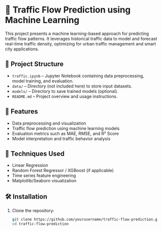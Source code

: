 # 🚦 Traffic Flow Prediction using Machine Learning

This project presents a machine learning-based approach for predicting traffic flow patterns. It leverages historical traffic data to model and forecast real-time traffic density, optimizing for urban traffic management and smart city applications.

## 📁 Project Structure

- `traffic.ipynb` – Jupyter Notebook containing data preprocessing, model training, and evaluation.
- `data/` – Directory (not included here) to store input datasets.
- `models/` – Directory to save trained models (optional).
- `README.md` – Project overview and usage instructions.

## 🚀 Features

- Data preprocessing and visualization
- Traffic flow prediction using machine learning models
- Evaluation metrics such as MAE, RMSE, and R² Score
- Model interpretation and traffic behavior analysis

## 🧠 Techniques Used

- Linear Regression
- Random Forest Regressor / XGBoost (if applicable)
- Time series feature engineering
- Matplotlib/Seaborn visualization

## 🛠️ Installation

1. Clone the repository:
   ```bash
   git clone https://github.com/yourusername/traffic-flow-prediction.git
   cd traffic-flow-prediction
